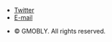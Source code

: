 <ul class="icons">
	<li><a href="https://twitter.com/gmobly" class="icon fa-twitter" title="Twitter"><span class="label">Twitter</span></a></li>
	<li><a href="mailto:gmobly1@gmail.com" class="icon fa-envelope-o" title="E-mail"><span class="label">E-mail</span></a></li>
</ul>
<div class="copyright">
	<ul class="menu">
		<li>&copy; GMOBLY. All rights reserved.</li></li>
	</ul>
</div>


